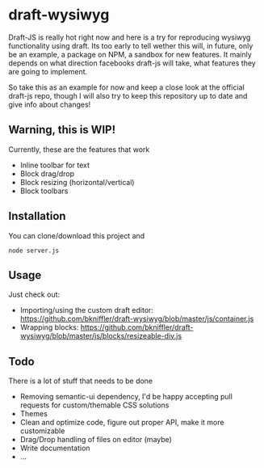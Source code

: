 # draft-wysiwyg
Draft-JS is really hot right now and here is a try for reproducing wysiwyg functionality using draft. 
Its too early to tell wether this will, in future, only be an example, a package on NPM, a sandbox for new features. It mainly depends on what direction facebooks draft-js will take, what features they are going to implement. 

So take this as an example for now and keep a close look at the official draft-js repo, though I will also try to keep this repository up to date and give info about changes!

## Warning, this is WIP!
Currently, these are the features that work
- Inline toolbar for text
- Block drag/drop
- Block resizing (horizontal/vertical)
- Block toolbars

## Installation
You can clone/download this project and
```
node server.js
```

## Usage
Just check out:
- Importing/using the custom draft editor: https://github.com/bkniffler/draft-wysiwyg/blob/master/js/container.js
- Wrapping blocks: https://github.com/bkniffler/draft-wysiwyg/blob/master/js/blocks/resizeable-div.js

## Todo
There is a lot of stuff that needs to be done
- Removing semantic-ui dependency, I'd be happy accepting pull requests for custom/themable CSS solutions
- Themes
- Clean and optimize code, figure out proper API, make it more customizable
- Drag/Drop handling of files on editor (maybe)
- Write documentation
- ...
